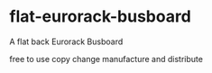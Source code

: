 # flat-eurorack-busboard
A flat back Eurorack Busboard

free to use copy change manufacture and distribute
